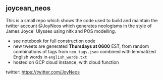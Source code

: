 ## joycean_neos

This is a small repo which shows the code used to build and maintain the twitter account @JoyNeos
which generates neologisms in the style of James Joyce' Ulysses using nltk and POS modelling.

- see notebook for full construction code
- new tweets are generated **Thursdays at 0600** EST, 
  from random combinations of tags from `neo_tags.json` combined with lemmatized English words in `english_words.txt`
- hosted on GCP cloud instance, with cloud function

twitter: https://twitter.com/JoyNeos
